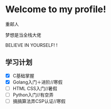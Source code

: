 # Welcome to my profile!

重邮人

梦想是当全栈大佬

BELIEVE IN YOURSELF! !

## 学习计划

- [x] C基础掌握
- [x] Golang入门＋进阶//寒假
- [ ] HTML CSS入门//暑假
- [ ] Python入门//有空弄
- [ ] 搞搞算法弄CSP认证//寒假
